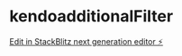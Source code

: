 # kendoadditionalFilter

[Edit in StackBlitz next generation editor ⚡️](https://stackblitz.com/~/github.com/vinoprivate/kendoadditionalFilter)